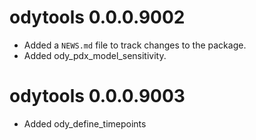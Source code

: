 # odytools 0.0.0.9002

* Added a `NEWS.md` file to track changes to the package.
* Added ody_pdx_model_sensitivity.


# odytools 0.0.0.9003

* Added ody_define_timepoints
